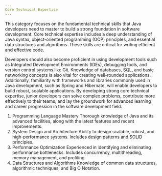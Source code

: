 ```yaml
---
Core Technical Expertise
---
```

This category focuses on the fundamental technical skills that Java developers need to master to build a strong foundation in software development. Core technical expertise includes a deep understanding of Java syntax, object-oriented programming (OOP) principles, and essential data structures and algorithms. These skills are critical for writing efficient and effective code.

Developers should also become proficient in using development tools such as Integrated Development Environments (IDEs), debugging tools, and version control systems like Git. Knowledge of databases, SQL, and basic networking concepts is also vital for creating well-rounded applications. Additionally, familiarity with frameworks and libraries commonly used in Java development, such as Spring and Hibernate, will enable developers to build robust, scalable applications. By developing strong core technical expertise, junior developers can solve complex problems, contribute more effectively to their teams, and lay the groundwork for advanced learning and career progression in the software development field.

1. Programming Language Mastery	Thorough knowledge of Java and its advanced facilities, along with the latest features and recent improvements.
2. System Design and Architecture	Ability to design scalable, robust, and high-performance systems. Includes design patterns and SOLID principles.
3. Performance Optimization	Experienced in identifying and eliminating performance bottlenecks. Includes concurrency, multithreading, memory management, and profiling.
4. Data Structures and Algorithms	Knowledge of common data structures, algorithmic techniques, and Big O Notation.